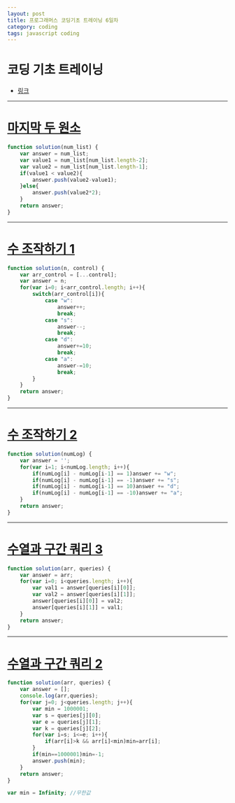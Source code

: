 ```yaml
---
layout: post
title: 프로그래머스 코딩기초 트레이닝 6일차
category: coding
tags: javascript coding
---
```


# 코딩 기초 트레이닝
* [링크](https://school.programmers.co.kr/learn/challenges/training?order=acceptance_desc&languages=javascript)

---

# [마지막 두 원소](https://school.programmers.co.kr/learn/courses/30/lessons/181927)
```javascript
function solution(num_list) {
    var answer = num_list;
    var value1 = num_list[num_list.length-2];
    var value2 = num_list[num_list.length-1];
    if(value1 < value2){
        answer.push(value2-value1);
    }else{
        answer.push(value2*2);
    }
    return answer;
}
```

---

# [수 조작하기 1](https://school.programmers.co.kr/learn/courses/30/lessons/181926)
```javascript
function solution(n, control) {
    var arr_control = [...control];
    var answer = n;
    for(var i=0; i<arr_control.length; i++){
        switch(arr_control[i]){
            case "w":
                answer++;
                break;
            case "s":
                answer--;
                break;
            case "d":
                answer+=10;
                break;
            case "a":
                answer-=10;
                break;
        }
    }
    return answer;
}
```

---

# [수 조작하기 2](https://school.programmers.co.kr/learn/courses/30/lessons/181925)
```javascript
function solution(numLog) {
    var answer = '';
    for(var i=1; i<numLog.length; i++){
        if(numLog[i] - numLog[i-1] == 1)answer += "w";
        if(numLog[i] - numLog[i-1] == -1)answer += "s";
        if(numLog[i] - numLog[i-1] == 10)answer += "d";
        if(numLog[i] - numLog[i-1] == -10)answer += "a";
    }
    return answer;
}
```

---

# [수열과 구간 쿼리 3](https://school.programmers.co.kr/learn/courses/30/lessons/181924)
```javascript
function solution(arr, queries) {
    var answer = arr;
    for(var i=0; i<queries.length; i++){
        var val1 = answer[queries[i][0]];
        var val2 = answer[queries[i][1]];
        answer[queries[i][0]] = val2;
        answer[queries[i][1]] = val1;
    }
    return answer;
}
```

---

# [수열과 구간 쿼리 2](https://school.programmers.co.kr/learn/courses/30/lessons/181923)
```javascript
function solution(arr, queries) {
    var answer = [];
    console.log(arr,queries);
    for(var j=0; j<queries.length; j++){
        var min = 1000001;
        var s = queries[j][0];
        var e = queries[j][1];
        var k = queries[j][2];
        for(var i=s; i<=e; i++){
            if(arr[i]>k && arr[i]<min)min=arr[i];
        }
        if(min==1000001)min=-1;
        answer.push(min);
    }
    return answer;
}
```

```javascript
var min = Infinity; //무한값
```